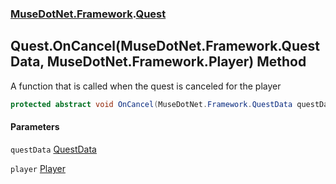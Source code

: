 ### [MuseDotNet.Framework](./MuseDotNet-Framework.md 'MuseDotNet.Framework').[Quest](./Quest.md 'MuseDotNet.Framework.Quest')
## Quest.OnCancel(MuseDotNet.Framework.QuestData, MuseDotNet.Framework.Player) Method
A function that is called when the quest is canceled for the player  
```csharp
protected abstract void OnCancel(MuseDotNet.Framework.QuestData questData, MuseDotNet.Framework.Player player);
```
#### Parameters
<a name='MuseDotNet-Framework-Quest-OnCancel(MuseDotNet-Framework-QuestData_MuseDotNet-Framework-Player)-questData'></a>
`questData` [QuestData](./QuestData.md 'MuseDotNet.Framework.QuestData')  
  
<a name='MuseDotNet-Framework-Quest-OnCancel(MuseDotNet-Framework-QuestData_MuseDotNet-Framework-Player)-player'></a>
`player` [Player](./Player.md 'MuseDotNet.Framework.Player')  
  
